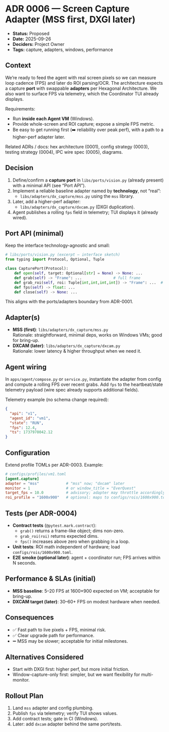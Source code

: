 # ADR 0006 — Screen Capture Adapter (MSS first, DXGI later)

- **Status:** Proposed  
- **Date:** 2025-09-26  
- **Deciders:** Project Owner  
- **Tags:** capture, adapters, windows, performance

## Context
We’re ready to feed the agent with real screen pixels so we can measure loop cadence (FPS) and later do ROI parsing/OCR. The architecture expects a capture **port** with swappable **adapters** per Hexagonal Architecture. We also want to surface FPS via telemetry, which the Coordinator TUI already displays.

Requirements:
- Run **inside each Agent VM** (Windows).
- Provide whole-screen and ROI capture; expose a simple FPS metric.
- Be easy to get running first (:arrow_right: reliability over peak perf), with a path to a higher-perf adapter later.

Related ADRs / docs: hex architecture (0001), config strategy (0003), testing strategy (0004), IPC wire spec (0005), diagrams.

## Decision
1) Define/confirm a **capture port** in `libs/ports/vision.py` (already present) with a minimal API (see “Port API”).
2) Implement a reliable baseline adapter named by **technology**, not “real”:
   - `libs/adapters/dx_capture/mss.py` using the `mss` library.
3) Later, add a higher-perf adapter:
   - `libs/adapters/dx_capture/dxcam.py` (DXGI duplication).
4) Agent publishes a rolling `fps` field in telemetry; TUI displays it (already wired).

## Port API (minimal)
Keep the interface technology-agnostic and small:

~~~python
# libs/ports/vision.py (excerpt — interface sketch)
from typing import Protocol, Optional, Tuple

class CapturePort(Protocol):
    def open(self, target: Optional[str] = None) -> None: ...
    def grab(self) -> "Frame": ...              # full frame
    def grab_roi(self, roi: Tuple[int,int,int,int]) -> "Frame": ...  # x,y,w,h
    def fps(self) -> float: ...
    def close(self) -> None: ...
~~~

This aligns with the ports/adapters boundary from ADR-0001.

## Adapter(s)
- **MSS (first)**: `libs/adapters/dx_capture/mss.py`  
  Rationale: straightforward, minimal deps, works on Windows VMs; good for bring-up.
- **DXCAM (later)**: `libs/adapters/dx_capture/dxcam.py`  
  Rationale: lower latency & higher throughput when we need it.

## Agent wiring
In `apps/agent/compose.py` or `service.py`, instantiate the adapter from config and compute a rolling FPS over recent grabs. Add `fps` to the heartbeat/state telemetry payload (wire spec already supports additional fields).

Telemetry example (no schema change required):
~~~json
{
  "api": "v1",
  "agent_id": "vm1",
  "state": "RUN",
  "fps": 12.4,
  "ts": 1737970042.12
}
~~~

## Configuration
Extend profile TOMLs per ADR-0003. Example:

~~~toml
# configs/profiles/vm1.toml
[agent.capture]
adapter = "mss"            # "mss" now; "dxcam" later
monitor = 1                # or window_title = "EverQuest"
target_fps = 10.0          # advisory; adapter may throttle accordingly
roi_profile = "1600x900"   # optional: maps to configs/rois/1600x900.toml
~~~

## Tests (per ADR-0004)
- **Contract tests** (`@pytest.mark.contract`):
  - `grab()` returns a frame-like object; dims non-zero.
  - `grab_roi(roi)` returns expected dims.
  - `fps()` increases above zero when grabbing in a loop.
- **Unit tests**: ROI math independent of hardware; load `configs/rois/1600x900.toml`.
- **E2E smoke (optional later)**: agent + coordinator run; FPS arrives within N seconds.

## Performance & SLAs (initial)
- **MSS baseline**: 5–20 FPS at 1600×900 expected on VM; acceptable for bring-up.
- **DXCAM target (later)**: 30–60+ FPS on modest hardware when needed.

## Consequences
- :white_check_mark: Fast path to live pixels + FPS, minimal risk.
- :white_check_mark: Clear upgrade path for performance.
- :heavy_minus_sign: MSS may be slower; acceptable for initial milestones.

## Alternatives Considered
- Start with DXGI first: higher perf, but more initial friction.
- Window-capture-only first: simpler, but we want flexibility for multi-monitor.

## Rollout Plan
1. Land `mss` adapter and config plumbing.
2. Publish `fps` via telemetry; verify TUI shows values.
3. Add contract tests; gate in CI (Windows).
4. Later: add `dxcam` adapter behind the same port/tests.
